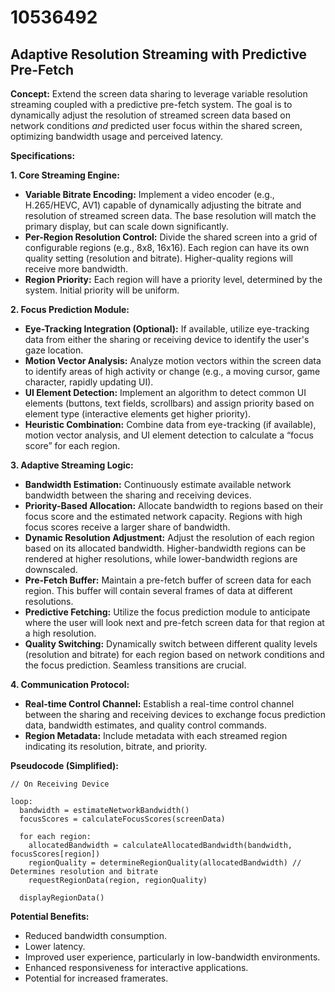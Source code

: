 # 10536492

## Adaptive Resolution Streaming with Predictive Pre-Fetch

**Concept:** Extend the screen data sharing to leverage variable resolution streaming coupled with a predictive pre-fetch system. The goal is to dynamically adjust the resolution of streamed screen data based on network conditions *and* predicted user focus within the shared screen, optimizing bandwidth usage and perceived latency.

**Specifications:**

**1. Core Streaming Engine:**

*   **Variable Bitrate Encoding:**  Implement a video encoder (e.g., H.265/HEVC, AV1) capable of dynamically adjusting the bitrate and resolution of streamed screen data.  The base resolution will match the primary display, but can scale down significantly.
*   **Per-Region Resolution Control:** Divide the shared screen into a grid of configurable regions (e.g., 8x8, 16x16). Each region can have its own quality setting (resolution and bitrate).  Higher-quality regions will receive more bandwidth.
*   **Region Priority:** Each region will have a priority level, determined by the system.  Initial priority will be uniform.

**2. Focus Prediction Module:**

*   **Eye-Tracking Integration (Optional):** If available, utilize eye-tracking data from either the sharing or receiving device to identify the user's gaze location.
*   **Motion Vector Analysis:** Analyze motion vectors within the screen data to identify areas of high activity or change (e.g., a moving cursor, game character, rapidly updating UI).
*   **UI Element Detection:** Implement an algorithm to detect common UI elements (buttons, text fields, scrollbars) and assign priority based on element type (interactive elements get higher priority).
*   **Heuristic Combination:** Combine data from eye-tracking (if available), motion vector analysis, and UI element detection to calculate a “focus score” for each region.

**3. Adaptive Streaming Logic:**

*   **Bandwidth Estimation:** Continuously estimate available network bandwidth between the sharing and receiving devices.
*   **Priority-Based Allocation:** Allocate bandwidth to regions based on their focus score and the estimated network capacity. Regions with high focus scores receive a larger share of bandwidth.
*   **Dynamic Resolution Adjustment:** Adjust the resolution of each region based on its allocated bandwidth. Higher-bandwidth regions can be rendered at higher resolutions, while lower-bandwidth regions are downscaled.
*   **Pre-Fetch Buffer:** Maintain a pre-fetch buffer of screen data for each region. This buffer will contain several frames of data at different resolutions.
*   **Predictive Fetching:** Utilize the focus prediction module to anticipate where the user will look next and pre-fetch screen data for that region at a high resolution.
*   **Quality Switching:** Dynamically switch between different quality levels (resolution and bitrate) for each region based on network conditions and the focus prediction.  Seamless transitions are crucial.

**4.  Communication Protocol:**

*   **Real-time Control Channel:** Establish a real-time control channel between the sharing and receiving devices to exchange focus prediction data, bandwidth estimates, and quality control commands.
*   **Region Metadata:** Include metadata with each streamed region indicating its resolution, bitrate, and priority.

**Pseudocode (Simplified):**

```
// On Receiving Device

loop:
  bandwidth = estimateNetworkBandwidth()
  focusScores = calculateFocusScores(screenData)

  for each region:
    allocatedBandwidth = calculateAllocatedBandwidth(bandwidth, focusScores[region])
    regionQuality = determineRegionQuality(allocatedBandwidth) // Determines resolution and bitrate
    requestRegionData(region, regionQuality)

  displayRegionData()
```

**Potential Benefits:**

*   Reduced bandwidth consumption.
*   Lower latency.
*   Improved user experience, particularly in low-bandwidth environments.
*   Enhanced responsiveness for interactive applications.
*   Potential for increased framerates.